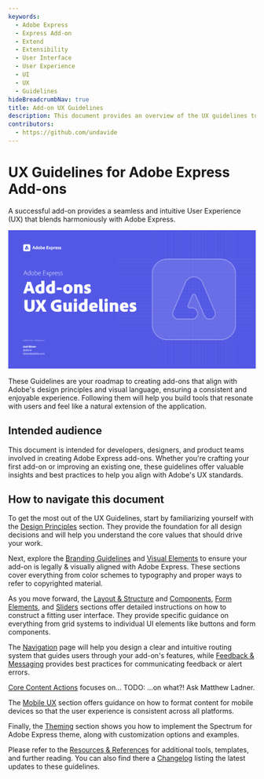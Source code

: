 ```yaml
---
keywords:
  - Adobe Express
  - Express Add-on 
  - Extend
  - Extensibility
  - User Interface
  - User Experience
  - UI
  - UX
  - Guidelines
hideBreadcrumbNav: true
title: Add-on UX Guidelines
description: This document provides an overview of the UX guidelines to follow when designing your Adobe Express add-on.
contributors:
  - https://github.com/undavide
---
```


# UX Guidelines for Adobe Express Add-ons

A successful add-on provides a seamless and intuitive User Experience (UX) that blends harmoniously with Adobe Express. 

![](./img/introduction_cover.png)

These Guidelines are your roadmap to creating add-ons that align with Adobe's design principles and visual language, ensuring a consistent and enjoyable experience. Following them will help you build tools that resonate with users and feel like a natural extension of the application.

## Intended audience

This document is intended for developers, designers, and product teams involved in creating Adobe Express add-ons. Whether you're crafting your first add-on or improving an existing one, these guidelines offer valuable insights and best practices to help you align with Adobe's UX standards.

## How to navigate this document

To get the most out of the UX Guidelines, start by familiarizing yourself with the [Design Principles](design_principles.md) section. They provide the foundation for all design decisions and will help you understand the core values that should drive your work.

Next, explore the [Branding Guidelines](branding_guidelines.md) and [Visual Elements](./visual_elements.md) to ensure your add-on is legally & visually aligned with Adobe Express. These sections cover everything from color schemes to typography and proper ways to refer to copyrighted material.

As you move forward, the [Layout & Structure](layout_and_structure.md) and [Components](components.md), [Form Elements](./form_elements.md), and [Sliders](sliders.md) sections offer detailed instructions on how to construct a fitting user interface. They provide specific guidance on everything from grid systems to individual UI elements like buttons and form components.

The [Navigation](./navigation.md) page will help you design a clear and intuitive routing system that guides users through your add-on's features, while [Feedback & Messaging](feedback_and_messaging.md) provides best practices for communicating feedback or alert errors.


[Core Content Actions](core_content_actions.md) focuses on...
TODO: ...on what?! Ask Matthew Ladner.

The [Mobile UX](mobile_ux.md) section offers guidance on how to format content for mobile devices so that the user experience is consistent across all platforms.

Finally, the [Theming](theming.md) section shows you how to implement the Spectrum for Adobe Express theme, along with customization options and examples.

Please refer to the [Resources & References](resources_and_references.md) for additional tools, templates, and further reading. You can also find there a [Changelog](resources_and_references.md#changelog) listing the latest updates to these guidelines.
